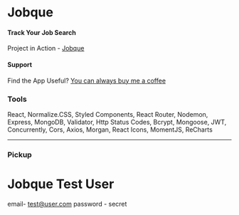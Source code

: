 # Jobque

#### Track Your Job Search

Project in Action - [Jobque](https://www.)

#### Support

Find the App Useful? [You can always buy me a coffee](https://www.buymeacoffee.com/miadugas)

### Tools

React, Normalize.CSS, Styled Components, React Router, Nodemon, Express, MongoDB, Validator, Http Status Codes, Bcrypt, Mongoose, JWT, Concurrently, Cors, Axios, Morgan, React Icons, MomentJS, ReCharts

---

### Pickup

# Jobque Test User

email- test@user.com
password - secret
